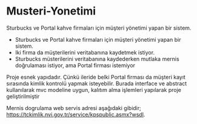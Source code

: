 # Musteri-Yonetimi
Sturbucks ve Portal kahve firmaları için müşteri yönetimi yapan bir sistem.

- Sturbucks ve Portal kahve firmaları için müşteri yönetimi yapan bir sistem.
- Iki firma da müşterilerini veritabanına kaydetmek istiyor.
- Sturbucks müsterilerini veritabanına kaydederken mutlaka mernis doğrulaması istiyor, ama Portal firması istemiyor

Proje esnek yapıdadır. Çünkü ileride belki Portal firması da müşteri kayıt sırasında kimlik kontrolü yapmak isteyebilir.
Burada interface ve abstract kullanılarak mvc modeline uygun, kalıtım alma işlemleri yapılarak proje geliştirilmiştir

Mernis dogrulama web servis adresi aşağıdaki gibidir;
https://tckimlik.nvi.gov.tr/service/kpspublic.asmx?wsdl.
